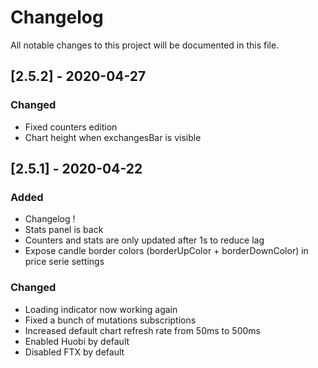 # Changelog

All notable changes to this project will be documented in this file.

## [2.5.2] - 2020-04-27

### Changed
- Fixed counters edition
- Chart height when exchangesBar is visible

## [2.5.1] - 2020-04-22

### Added
- Changelog ! 
- Stats panel is back
- Counters and stats are only updated after 1s to reduce lag
- Expose candle border colors (borderUpColor + borderDownColor) in price serie settings

### Changed
- Loading indicator now working again
- Fixed a bunch of mutations subscriptions
- Increased default chart refresh rate from 50ms to 500ms
- Enabled Huobi by default
- Disabled FTX by default